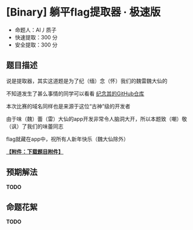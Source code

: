 # [Binary] 躺平flag提取器 · 极速版

- 命题人：AI丿质子 
- 快速提取：300 分
- 安全提取：300 分

## 题目描述

说是提取器，其实这道题是为了纪（缅）念（怀）我们的魏雷魏大仙的

不知道发生了甚么事情的同学可以看看 [纪念其的GitHub仓库](https://github.com/ShiSheng233/How_to_Fxxk_Weilei_s_Server)

本次比赛的域名同样也是来源于这位“古神”级的开发者

由于味（魏）蕾（雷）大仙的app开发非常令人脑洞大开，所以本题致（嘲）敬（讽）了我们的味蕾同志

flag就藏在app中，祝所有人新年快乐（魏大仙除外）

**[【附件：下载题目附件】](attachment/xxxxxx)**

## 预期解法
__TODO__
## 命题花絮
__TODO__